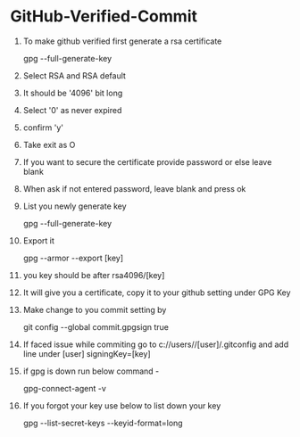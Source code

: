 # GitHub-Verified-Commit

1. To make github verified first generate a rsa certificate

    gpg --full-generate-key

2. Select RSA and RSA default

3. It should be '4096' bit long

4. Select '0' as never expired

5. confirm 'y' 

6. Take exit as O

7. If you want to secure the certificate provide password or else leave blank

8. When ask if not entered password, leave blank and press ok

9. List you newly generate key 

    gpg --full-generate-key

10. Export it 

    gpg --armor --export [key]

11. you key should be after rsa4096/[key]

12. It will give you a certificate, copy it to your github setting under GPG Key

13. Make change to you commit setting by 

    git config --global commit.gpgsign true

14. If faced issue while commiting go to c://users//[user]/.gitconfig and add line under [user]
    signingKey=[key]

15. if gpg is down run below command - 
    
    gpg-connect-agent -v

16. If you forgot your key use below to list down your key

    gpg --list-secret-keys --keyid-format=long
